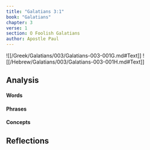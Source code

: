 ```yaml
---
title: "Galatians 3:1"
book: "Galatians"
chapter: 3
verse: 1
section: O Foolish Galatians
author: Apostle Paul
---
```

![[/Greek/Galatians/003/Galatians-003-001G.md#Text]]
![[/Hebrew/Galatians/003/Galatians-003-001H.md#Text]]

## Analysis

#### Words

#### Phrases

#### Concepts

## Reflections
